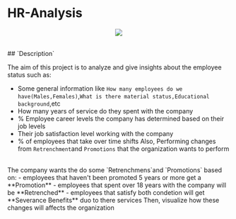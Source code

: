 # HR-Analysis
<p align="center">
  <img src="https://netchex.com/wp-content/uploads/2022/12/HR-Analytics-768x512.png" />
  </p>
<br>
## `Description`

The aim of this project is to analyze and give insights about the employee status such as:
- Some general information like `How many employees do we have(Males,Females)`,`What is there material status,Educational background`,etc
- How many years of service do they spent with the company
- % Employee career levels the company has determined based on their job levels
- Their job satisfaction level working with the company
- % of employees that take over time shifts
Also, Performing changes from `Retrenchment`and `Promotions` that the organization wants to perform 
<br>
The company wants the do some `Retrenchmens`and `Promotions` based on:
- employees that haven't been promoted 5 years or more get a **Promotion**
- employees that spent over 18 years with the company will be **Retrenched** 
- employees that satisfy both condetion will get **Severance Benefits** duo to there services 
Then, visualize how these changes will affects the organization 
